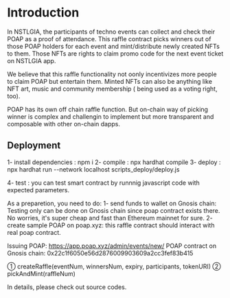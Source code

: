 # Introduction

In NSTLGIA, the participants of techno events can collect and check their POAP as a proof of attendance. This raffle contract picks winners out of those POAP holders for each event and mint/distribute newly created NFTs to them. Those NFTs are rights to claim promo code for the next event ticket on NSTLGIA app. 

We believe that this raffle functionality not oonly incentivizes more people to claim POAP but entertain them. Minted NFTs can also be anything like NFT art, music and community membership ( being used as a voting right, too). 

POAP has its own off chain raffle function. But on-chain way of picking winner is complex and challengin to implement but more transparent and composable with other on-chain dapps. 

## Deployment
1- install dependencies : npm i
2- compile : npx hardhat compile
3- deploy : npx hardhat run --network localhost scripts_deploy/deploy.js

4- test :
you can test smart contract by runnnig javascript code with expected parameters.

As a preparetion, you need to do:
1- send funds to wallet on Gnosis chain: Testing only can be done on Gnosis chain since poap contract exists there. No worries, it's super cheap and fast than Ethereum mainnet for sure. 
2- create sample POAP on poap.xyz: this raffle contract should interact with real poap contract. 

Issuing POAP: https://app.poap.xyz/admin/events/new/
POAP contract on Gnosis chain: 0x22c1f6050e56d2876009903609a2cc3fef83b415

① createRaffle(eventNum, winnersNum, expiry, participants, tokenURI)
② pickAndMint(raffleNum)

In details, please check out source codes. 



